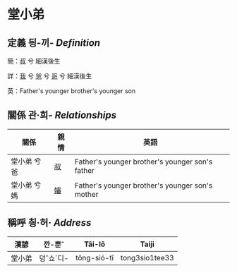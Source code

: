 # 堂小弟
## 定義 딍-끼- _Definition_
簡：[叔](member11.md) 兮 細漢後生

詳：[我](member1.md) 兮 [爸](member2.md) 兮 [哥](member11.md) 兮 細漢後生

英：Father's younger brother's younger son

## 關係 관·희- _Relationships_

關係 | 親情 | 英語
--- | --- | --- 
堂小弟 兮 爸 | [叔](member11.md) | Father's younger brother's younger son's father
堂小弟 兮 媽 | [嬸](member34.md) | Father's younger brother's younger son's mother


## 稱呼 칑·허· _Address_

漢諺 | 깐-뿐ˆ | Tâi-lô | Taiji
--- | --- | --- | --- 
堂小弟 | 덩ˆ쇼ˊ디- | tông-sió-tī | tong3sio1tee33 
